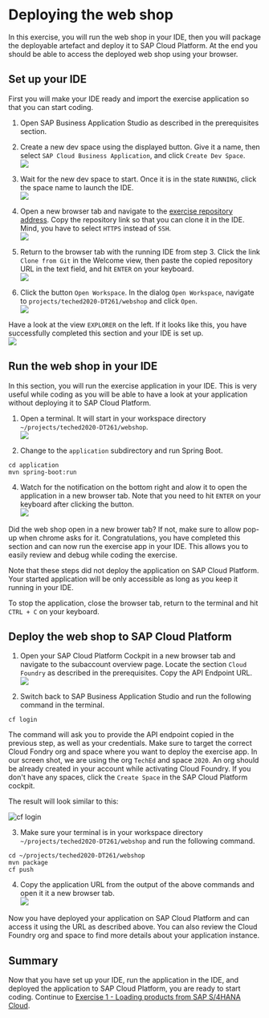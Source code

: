 # Deploying the web shop

In this exercise, you will run the web shop in your IDE, then you will package the deployable artefact and deploy it to SAP Cloud Platform. At the end you should be able to access the deployed web shop using your browser.

## Set up your IDE
First you will make your IDE ready and import the exercise application so that you can start coding.

1. Open SAP Business Application Studio as described in the prerequisites section.

2. Create a new dev space using the displayed button. Give it a name, then select `SAP Cloud Business Application`, and click `Create Dev Space`.
<br>![](/exercises/ex0/images/dev_space_creation.png)

3. Wait for the new dev space to start. Once it is in the state `RUNNING`, click the space name to launch the IDE.
<br>![](/exercises/ex0/images/dev_space_running_state.png)

4. Open a new browser tab and navigate to the [exercise repository address](https://github.com/SAP-samples/teched2020-DT261). Copy the repository link so that you can clone it in the IDE. Mind, you have to select `HTTPS` instead of `SSH`.
<br>![](/exercises/ex0/images/copy_repo_url.png)

5. Return to the browser tab with the running IDE from step 3. Click the link `Clone from Git` in the Welcome view, then paste the copied repository URL in the text field, and hit `ENTER` on your keyboard.
<br>![](/exercises/ex0/images/clone.png)

6. Click the button `Open Workspace`. In the dialog `Open Workspace`, navigate to `projects/teched2020-DT261/webshop` and click `Open`.
<br>![](/exercises/ex0/images/open_workspace.png)

Have a look at the view `EXPLORER` on the left. If it looks like this, you have successfully completed this section and your IDE is set up.
<br>![](/exercises/ex0/images/IDE_ready.png)


## Run the web shop in your IDE
In this section, you will run the exercise application in your IDE. This is very useful while coding as you will be able to have a look at your application without deploying it to SAP Cloud Platform.

1. Open a terminal. It will start in your workspace directory `~/projects/teched2020-DT261/webshop`.
<br>![](/exercises/ex0/images/open_terminal.png)

2. Change to the `application` subdirectory and run Spring Boot.
```
cd application
mvn spring-boot:run
```

4. Watch for the notification on the bottom right and alow it to open the application in a new browser tab. Note that you need to hit `ENTER` on your keyboard after clicking the button.
<br>![](/exercises/ex0/images/open_app_in_tab.png)

Did the web shop open in a new brower tab? If not, make sure to allow pop-up when chrome asks for it.
Congratulations, you have completed this section and can now run the exercise app in your IDE. This allows you to easily review and debug while coding the exercise.

Note that these steps did not deploy the application on SAP Cloud Platform. Your started application will be only accessible as long as you keep it running in your IDE.

To stop the application, close the browser tab, return to the terminal and hit `CTRL + C` on your keyboard.


## Deploy the web shop to SAP Cloud Platform

1. Open your SAP Cloud Platform Cockpit in a new browser tab and navigate to the subaccount overview page. Locate the section `Cloud Foundry` as described in the prerequisites. Copy the API Endpoint URL.
<br>![](/exercises/ex0/images/copy_api_endpoint.png)

2. Switch back to SAP Business Application Studio and run the following command in the terminal.

```
cf login
```

The command will ask you to provide the API endpoint copied in the previous step, as well as your credentials. Make sure to target the correct Cloud Fondry org and space where you want to deploy the exercise app. In our screen shot, we are using the org `TechEd` and space `2020`. An org should be already created in your account while activating Cloud Foundry. If you don't have any spaces, click the `Create Space` in the SAP Cloud Platform cockpit.

The result will look similar to this:

![cf login](/exercises/ex0/images/cf-login.png)

3. Make sure your terminal is in your workspace directory `~/projects/teched2020-DT261/webshop` and run the following command.
```
cd ~/projects/teched2020-DT261/webshop
mvn package
cf push
```

4. Copy the application URL from the output of the above commands and open it it a new browser tab.
<br>![](/exercises/ex0/images/copy_app_URL.png)

Now you have deployed your application on SAP Cloud Platform and can access it using the URL as described above. You can also review the Cloud Foundry org and space to find more details about your application instance.


## Summary

Now that you have set up your IDE, run the application in the IDE, and deployed the application to SAP Cloud Platform, you are ready to start coding.
Continue to [Exercise 1 - Loading products from SAP S/4HANA Cloud](../ex1/README.md).
